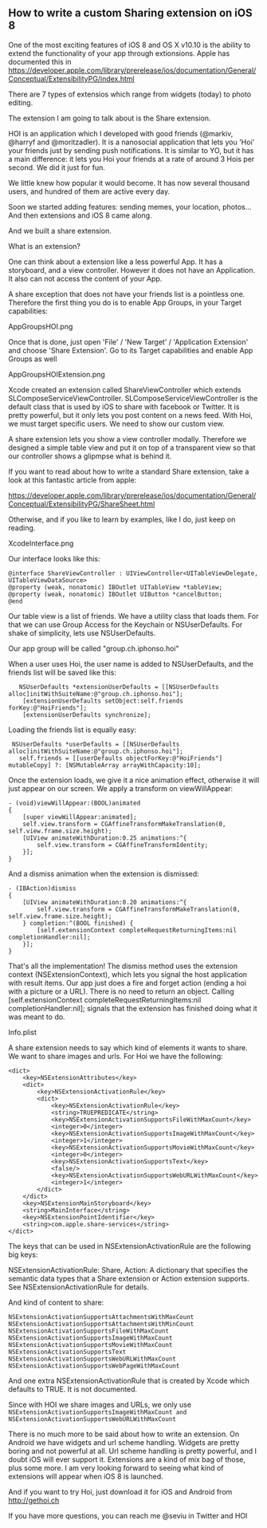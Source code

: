 **How to write a custom Sharing extension on iOS 8**
----------------------------------------------------

One of the most exciting features of iOS 8 and OS X v10.10 is the ability to extend the functionality of your app through extionsions. Apple has documented this in https://developer.apple.com/library/prerelease/ios/documentation/General/Conceptual/ExtensibilityPG/index.html

There are 7 types of extensios which range from widgets (today) to photo editing. 

The extension I am going to talk about is the Share extension.

HOI is an application which I developed with good friends (@markiv, @harryf and @moritzadler). It is a nanosocial application that lets you 'Hoi' your friends just by sending push notifications. It is similar to YO, but it has a main difference: it lets you Hoi your friends at a rate of around 3 Hois per second. We did it just for fun. 

We little knew how popular it would become. It has now several thousand users, and hundred of them are active every day.

Soon we started adding features: sending memes, your location, photos... And then extensions and iOS 8 came along.

And we built a share extension.

What is an extension?

One can think about a extension like a less powerful App. It has a storyboard, and a view controller. However it does not have an Application. It also can not access the content of your App.

A share exception that does not have your friends list is a pointless one. Therefore the first thing you do is to enable App Groups, in your Target capabilities:

AppGroupsHOI.png

Once that is done, just open 'File' / 'New Target' / 'Application Extension' and choose 'Share Extension'. Go to its Target capabilities and enable App Groups as well

AppGroupsHOIExtension.png

Xcode created an extension called ShareViewController which extends SLComposeServiceViewController. SLComposeServiceViewController is the default class that is used by iOS to share with facebook or Twitter. It is pretty powerful, but it only lets you post content on a news feed. With Hoi, we must target specific users. We need to show our custom view. 

A share extension lets you show a view controller modally. Therefore we designed a simple table view and put it on top of a transparent view so that our controller shows a glipmpse what is behind it.

If you want to read about how to write a standard Share extension, take a look at this fantastic article from apple:

https://developer.apple.com/library/prerelease/ios/documentation/General/Conceptual/ExtensibilityPG/ShareSheet.html

Otherwise, and if you like to learn by examples, like I do, just keep on reading.

XcodeInterface.png

Our interface looks like this:

    @interface ShareViewController : UIViewController<UITableViewDelegate, UITableViewDataSource>
    @property (weak, nonatomic) IBOutlet UITableView *tableView;
    @property (weak, nonatomic) IBOutlet UIButton *cancelButton;
    @end

Our table view is a list of friends. We have a utility class that loads them. For that we can use Group Access for the Keychain or NSUserDefaults. For shake of simplicity, lets use NSUserDefaults.

Our app group will be called "group.ch.iphonso.hoi"

When a user uses Hoi, the user name is added to NSUserDefaults, and the friends list will be saved like this:
 

       NSUserDefaults *extensionUserDefaults = [[NSUserDefaults alloc]initWithSuiteName:@"group.ch.iphonso.hoi"];
        [extensionUserDefaults setObject:self.friends forKey:@"HoiFriends"];
        [extensionUserDefaults synchronize];

Loading the friends list is equally easy:
  

     NSUserDefaults *userDefaults = [[NSUserDefaults alloc]initWithSuiteName:@"group.ch.iphonso.hoi"];
       self.friends = [[userDefaults objectForKey:@"HoiFriends"] mutableCopy] ?: [NSMutableArray arrayWithCapacity:10];

Once the extension loads, we give it a nice animation effect, otherwise it will just appear on our screen. We apply a transform on viewWillAppear:

    - (void)viewWillAppear:(BOOL)animated
    {
        [super viewWillAppear:animated];
        self.view.transform = CGAffineTransformMakeTranslation(0, self.view.frame.size.height);
        [UIView animateWithDuration:0.25 animations:^{
            self.view.transform = CGAffineTransformIdentity;
        }];
    }

And a dismiss animation when the extension is dismissed:

    - (IBAction)dismiss
    {
        [UIView animateWithDuration:0.20 animations:^{
            self.view.transform = CGAffineTransformMakeTranslation(0, self.view.frame.size.height);
        } completion:^(BOOL finished) {
            [self.extensionContext completeRequestReturningItems:nil completionHandler:nil];
        }];
    }


That's all the implementation! The dismiss method uses the extension context (NSExtensionContext), which lets you signal the host application with result items. Our app just does a fire and forget action (ending a hoi with a picture or a URL). There is no need to return an object. Calling [self.extensionContext completeRequestReturningItems:nil completionHandler:nil]; signals that the extension has finished doing what it was meant to do.

Info.plist

A share extension needs to say which kind of elements it wants to share. We want to share images and urls. For Hoi we have the following:


    <dict>
    	<key>NSExtensionAttributes</key>
    	<dict>
    		<key>NSExtensionActivationRule</key>
    		<dict>
    			<key>NSExtensionActivationRule</key>
    			<string>TRUEPREDICATE</string>
    			<key>NSExtensionActivationSupportsFileWithMaxCount</key>
    			<integer>0</integer>
    			<key>NSExtensionActivationSupportsImageWithMaxCount</key>
    			<integer>1</integer>
    			<key>NSExtensionActivationSupportsMovieWithMaxCount</key>
    			<integer>0</integer>
    			<key>NSExtensionActivationSupportsText</key>
    			<false/>
    			<key>NSExtensionActivationSupportsWebURLWithMaxCount</key>
    			<integer>1</integer>
    		</dict>
    	</dict>
    	<key>NSExtensionMainStoryboard</key>
    	<string>MainInterface</string>
    	<key>NSExtensionPointIdentifier</key>
    	<string>com.apple.share-services</string>
    </dict>

The keys that can be used in NSExtensionActivationRule are the following big keys:

NSExtensionActivationRule: Share, Action: A dictionary that specifies the semantic data types that a Share extension or Action extension supports. See NSExtensionActivationRule for details.

And kind of content to share:

    NSExtensionActivationSupportsAttachmentsWithMaxCount
    NSExtensionActivationSupportsAttachmentsWithMinCount
    NSExtensionActivationSupportsFileWithMaxCount
    NSExtensionActivationSupportsImageWithMaxCount
    NSExtensionActivationSupportsMovieWithMaxCount
    NSExtensionActivationSupportsText
    NSExtensionActivationSupportsWebURLWithMaxCount
    NSExtensionActivationSupportsWebPageWithMaxCount

And one extra NSExtensionActivationRule that is created by Xcode which defaults to TRUE. It is not documented.

Since with HOI we share images and URLs, we only use `NSExtensionActivationSupportsImageWithMaxCount and NSExtensionActivationSupportsWebURLWithMaxCount`

There is no much more to be said about how to write an extension. On Android we have widgets and url scheme handling. Widgets are pretty boring and not powerful at all. Url scheme handling is pretty powerful, and I doubt iOS will ever support it. Extensions are a kind of mix bag of those, plus some more. I am very looking forward to seeing what kind of extensions will appear when iOS 8 is launched.

And if you want to try Hoi, just download it for iOS and Android from http://gethoi.ch

If you have more questions, you can reach me @seviu in Twitter and HOI

